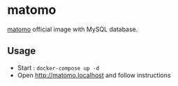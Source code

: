 # matomo

[matomo](https://hub.docker.com/_/matomo) official image with MySQL database.

## Usage

* Start : `docker-compose up -d`
* Open http://matomo.localhost and follow instructions

